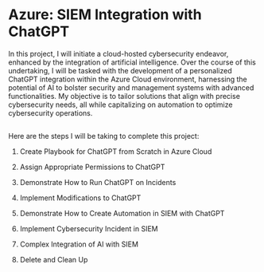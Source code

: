 # Azure: SIEM Integration with ChatGPT

In this project, I will initiate a cloud-hosted cybersecurity endeavor, enhanced by the integration of artificial intelligence. Over the course of this undertaking, I will be tasked with the development of a personalized ChatGPT integration within the Azure Cloud environment, harnessing the potential of AI to bolster security and management systems with advanced functionalities. My objective is to tailor solutions that align with precise cybersecurity needs, all while capitalizing on automation to optimize cybersecurity operations.

<h2></h2>

Here are the steps I will be taking to complete this project:

1. Create Playbook for ChatGPT from Scratch in Azure Cloud

2. Assign Appropriate Permissions to ChatGPT

3. Demonstrate How to Run ChatGPT on Incidents

4. Implement Modifications to ChatGPT

5. Demonstrate How to Create Automation in SIEM with ChatGPT

6. Implement Cybersecurity Incident in SIEM

7. Complex Integration of AI with SIEM

8. Delete and Clean Up

